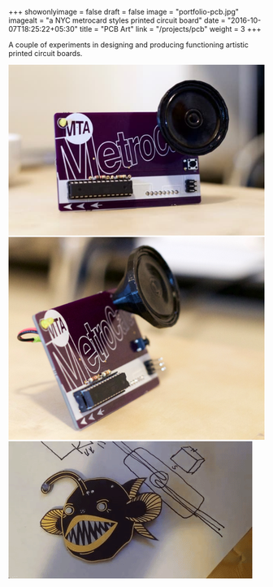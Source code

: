 +++
showonlyimage = false
draft = false
image = "portfolio-pcb.jpg"
imagealt = "a NYC metrocard styles printed circuit board"
date = "2016-10-07T18:25:22+05:30"
title = "PCB Art"
link = "/projects/pcb"
weight = 3
+++

A couple of experiments in designing and producing functioning artistic printed circuit boards.
<!--more-->

<img src="/portfolio-pcb.jpg" alt="" />

<img src="/portfolio-pcb01.jpg" alt="" />

<img src="/portfolio-pcb02.gif" alt="" />
